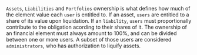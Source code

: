 `Assets`, `Liabilities` and `Portfolios` ownership is what defines how much of the element value each `user` is entitled to. If an asset, `users` are entitled to a share of its value upon liquidation. If an `liability`, `users` must proportionally contribute to the obligation acording to their shares of it. The ownership of an financial element must always amount to 100%, and can be divided between one or more users. A subset of those users are considered `administrators`, who has authorization to liquify assets. 